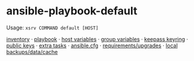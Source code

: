 # ansible-playbook-default

Usage: `xsrv COMMAND default [HOST]`

[inventory](inventory.yml) · [playbook](playbook.yml) · [host variables](host_vars/) · [group variables](group_vars/) · [keepass keyring](default.kdbx) · [public keys](public_keys/) · [extra tasks](playbooks/) · [ansible.cfg](playbooks/) · [requirements/upgrades](requirements.yml) · [local backups/data/cache](data/)

<!--
## Monitoring
insert netdata badges here
-->

<!-- ## Documentation -->
<!-- ![](diagram.png) Source ([Dia]((https://packages.debian.org/buster/dia)): [diagram.dia](diagram.dia) -->
<!-- - **Networking:** All IP addresses are static. There is a single network 192.168.0.0/24. Routing/NAT/firewall: [PFSENSE.md](PFSENSE.md) -->
<!-- - **Provisioning/removing hosts: [PROXMOX.md](PROXMOX.md), [DEBIAN-SERVER-SETUP.md](DEBIAN-SERVER-SETUP.md) -->
<!-- - **Workstations:** [WORKSTATION-DEBIAN.md](WORKSTATION-DEBIAN.md); [WORKSTATION-WINDOWS.md](WORKSTATION-WINDOWS.md) -->
<!-- - **Printers:** [PRINTERS.md](PRINTERS.md) -->
<!-- - **Phones:** [PHONES.md](PHONES.md) -->
<!-- - **Cameras:** [CAMERAS.md](CAMERAS.md) -->
<!-- - **Appliances:** [APPLIANCES.md](APPLIANCES.md) -->
<!-- - **Licenses: [LICENSES.md](LICENSES.md) -->
<!-- - **Maintenance:** [MAINTENANCE.md](MAINTENANCE.md) -->
